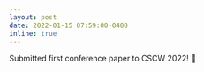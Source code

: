 ```yaml
---
layout: post
date: 2022-01-15 07:59:00-0400
inline: true
---
```


Submitted first conference paper to CSCW 2022! :tada:
